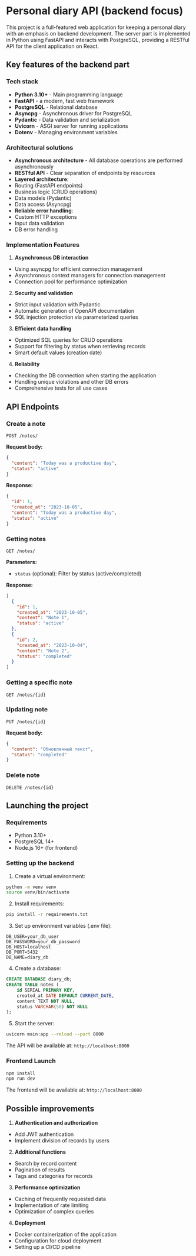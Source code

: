 # Personal diary API (backend focus)

This project is a full-featured web application for keeping a personal diary with an emphasis on backend development. The server part is implemented in Python using FastAPI and interacts with PostgreSQL, providing a RESTful API for the client application on React.

## Key features of the backend part

### Tech stack
- **Python 3.10+** - Main programming language
- **FastAPI** - a modern, fast web framework
- **PostgreSQL** - Relational database
- **Asyncpg** - Asynchronous driver for PostgreSQL
- **Pydantic** - Data validation and serialization
- **Uvicorn** - ASGI server for running applications
- **Dotenv** - Managing environment variables

### Architectural solutions
- **Asynchronous architecture** - All database operations are performed asynchronously
- **RESTful API** - Clear separation of endpoints by resources
- **Layered architecture**:
- Routing (FastAPI endpoints)
- Business logic (CRUD operations)
- Data models (Pydantic)
- Data access (Asyncpg)
- **Reliable error handling**:
- Custom HTTP exceptions
- Input data validation
- DB error handling

### Implementation Features
1. **Asynchronous DB interaction**
- Using asyncpg for efficient connection management
- Asynchronous context managers for connection management
- Connection pool for performance optimization

2. **Security and validation**
- Strict input validation with Pydantic
- Automatic generation of OpenAPI documentation
- SQL injection protection via parameterized queries

3. **Efficient data handling**
- Optimized SQL queries for CRUD operations
- Support for filtering by status when retrieving records
- Smart default values ​​(creation date)

4. **Reliability**
- Checking the DB connection when starting the application
- Handling unique violations and other DB errors
- Comprehensive tests for all use cases

## API Endpoints

### Create a note
```
POST /notes/
```
**Request body:**
```json
{
  "content": "Today was a productive day",
  "status": "active"
}
```

**Response:**
```json
{
  "id": 1,
  "created_at": "2023-10-05",
  "content": "Today was a productive day",
  "status": "active"
}
```

### Getting notes
```
GET /notes/
```
**Parameters:**
- `status` (optional): Filter by status (active/completed)

**Response:**
```json
[
  {
    "id": 1,
    "created_at": "2023-10-05",
    "content": "Note 1",
    "status": "active"
  },
  {
    "id": 2,
    "created_at": "2023-10-04",
    "content": "Note 2",
    "status": "completed"
  }
]
```

### Getting a specific note
```
GET /notes/{id}
```

### Updating note
```
PUT /notes/{id}
```
**Request body:**
```json
{
  "content": "Обновленный текст",
  "status": "completed"
}
```

### Delete note
```
DELETE /notes/{id}
```

## Launching the project

### Requirements
- Python 3.10+
- PostgreSQL 14+
- Node.js 16+ (for frontend)

### Setting up the backend

1. Create a virtual environment:
```bash
python -m venv venv
source venv/bin/activate
```

2. Install requirements:
```bash
pip install -r requirements.txt
```

3. Set up environment variables (.env file):
```env
DB_USER=your_db_user
DB_PASSWORD=your_db_password
DB_HOST=localhost
DB_PORT=5432
DB_NAME=diary_db
```

4. Create a database:
```sql
CREATE DATABASE diary_db;
CREATE TABLE notes (
    id SERIAL PRIMARY KEY,
    created_at DATE DEFAULT CURRENT_DATE,
    content TEXT NOT NULL,
    status VARCHAR(50) NOT NULL
);
```

5. Start the server:
```bash
uvicorn main:app --reload --port 8000
```

The API will be available at: `http://localhost:8000`

### Frontend Launch
```bash
npm install
npm run dev
```

The frontend will be available at: `http://localhost:8080`

## Possible improvements

1. **Authentication and authorization**
- Add JWT authentication
- Implement division of records by users

2. **Additional functions**
- Search by record content
- Pagination of results
- Tags and categories for records

3. **Performance optimization**
- Caching of frequently requested data
- Implementation of rate limiting
- Optimization of complex queries

4. **Deployment**
- Docker containerization of the application
- Configuration for cloud deployment
- Setting up a CI/CD pipeline
